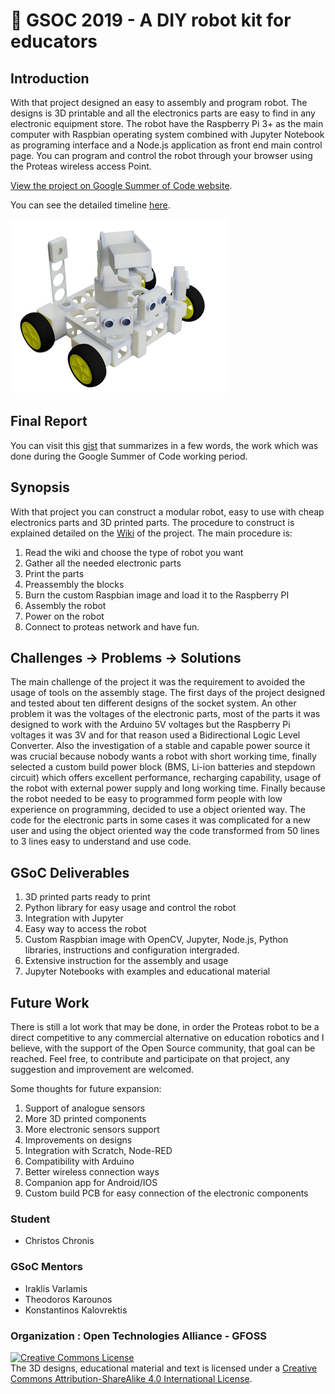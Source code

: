 :rocket: GSOC 2019 - A DIY robot kit for educators 
===============

## Introduction
With that project designed an easy to assembly and program robot. The designs is 3D printable and all the electronics parts are easy to find in any electronic equipment store. The robot have the  Raspberry Pi 3+  as the main computer with Raspbian operating system combined with Jupyter Notebook as programing interface and a Node.js application as front end main control page. You can program and control the robot through your browser using the Proteas wireless access Point. 

[View the project on Google Summer of Code website](https://summerofcode.withgoogle.com/projects/#6536613096587264).

You can see the detailed timeline [here](https://github.com/eellak/gsoc2019-diyrobot/blob/master/gsoc-timeline.md).



![proteas robot advance](./assets/images/advance.png)

Final Report
------------

You can visit this [gist](https://gist.github.com/chronis10/9d069c56b3df9c92693ac8d24270a62a) that summarizes in a few words, the work which was done during the Google Summer of Code working period.

Synopsis
--------

With that project you can construct a modular robot, easy to use with cheap electronics parts  and 3D printed parts. The procedure to construct is explained detailed on the [Wiki](https://github.com/eellak/gsoc2019-diyrobot/wiki) of the project. The main procedure is:

1. Read the wiki and choose the type of robot you want
2. Gather all the needed electronic parts
3. Print the parts
4. Preassembly the blocks
5. Burn the custom Raspbian image and load it to the Raspberry PI
6. Assembly the robot
7. Power on the robot 
8. Connect to  proteas network and have fun.

Challenges -> Problems -> Solutions
--------

The main challenge of the project it was the requirement to avoided the usage of tools on the assembly stage. The first days of the project designed and tested about ten different designs of the socket system. An other problem it was the voltages of the electronic parts, most of the parts it was designed to work with the Arduino 5V voltages but the Raspberry Pi voltages it was 3V and for that reason used a Bidirectional Logic Level Converter.  Also the investigation of  a stable and capable power source it was crucial because nobody wants a robot with short working time, finally selected a custom build power block (BMS, Li-ion batteries and stepdown circuit) which offers excellent performance, recharging capability, usage of the robot with external power supply and long working time. Finally because the robot needed to be easy to programmed form people with low experience on programming, decided to use a object oriented way. The code for the electronic parts in some cases it was complicated for a new user and using the object oriented way the code transformed from 50 lines to 3 lines easy to understand and use code. 




GSoC Deliverables
------------

1. 3D printed parts ready to print
2. Python library for easy usage and control the robot
3. Integration with Jupyter
4. Easy way to access the robot
5. Custom Raspbian image with OpenCV, Jupyter, Node.js, Python libraries, instructions and configuration intergraded.
6. Extensive instruction for the assembly and usage
7. Jupyter Notebooks with examples and educational material

Future Work
------------

There is still a lot work that may be done, in order the Proteas robot to be a direct competitive to any commercial alternative on education robotics and I believe, with the support of the Open Source community, that goal can be reached. Feel free, to contribute and participate on that project, any suggestion and improvement are welcomed. 

Some thoughts for future expansion:

1. Support of analogue sensors
2. More 3D printed components
3. More electronic sensors support
4. Improvements on designs
5. Integration with Scratch, Node-RED
6. Compatibility with Arduino
7. Better wireless connection ways
8. Companion app for Android/IOS
9. Custom build PCB for easy connection of the electronic components



### Student

* Christos Chronis

### GSoC Mentors

* Iraklis Varlamis
* Theodoros Karounos
* Konstantinos Kalovrektis

### Organization :  Open Technologies Alliance - GFOSS 

<a rel="license" href="http://creativecommons.org/licenses/by-sa/4.0/"><img alt="Creative Commons License" style="border-width:0" src="https://i.creativecommons.org/l/by-sa/4.0/88x31.png" /><br></a>The 3D designs, educational material and text is licensed under a <a rel="license" href="http://creativecommons.org/licenses/by-sa/4.0/">Creative Commons Attribution-ShareAlike 4.0 International License</a>.